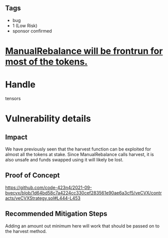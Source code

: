 ## Tags

- bug
- 1 (Low Risk)
- sponsor confirmed

# [ManualRebalance will be frontrun for most of the tokens.](https://github.com/code-423n4/2021-09-bvecvx-findings/issues/5) 

# Handle

tensors


# Vulnerability details

## Impact
We have previously seen that the harvest function can be exploited for almost all the tokens at stake.
Since ManualRebalance calls harvest, it is also unsafe and funds swapped using it will likely be lost.

## Proof of Concept
https://github.com/code-423n4/2021-09-bvecvx/blob/1d64bd58c7a4224cc330cef283561e90ae6a3cf5/veCVX/contracts/veCVXStrategy.sol#L444-L453

## Recommended Mitigation Steps
Adding an amount out minimum here will work that should be passed on to the harvest method.

